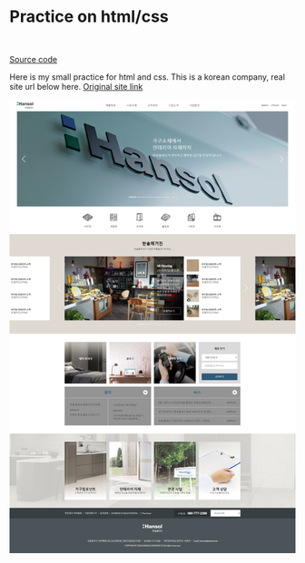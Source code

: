 # Practice on html/css
<br>

[Source code](https://github.com/Tey-Jo/Project1)

Here is my small practice for html and css.
This is a korean company, real site url below here.
[Original site link](http://www.hansolhomedeco.co.kr/home/)



<img src="./data/img/hansol.png">
